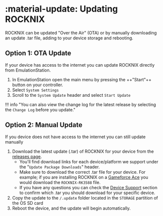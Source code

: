 #  :material-update: Updating ROCKNIX

ROCKNIX can be updated "Over the Air" (OTA) or by manually downloading an update .tar file, adding to your device storage and rebooting.

## Option 1: OTA Update

If your device has access to the internet you can update ROCKNIX directly from EmulationStation.

1. In EmulationStation open the main menu by pressing the ++"Start"++ button on your controller.
2. Select `System Settings`
3. Scroll to the `System Update` header and select `Start Update`

!!! info "You can also view the change log for the latest release by selecting the `Change Log` before you update."

## Option 2: Manual Update

If you device does not have access to the internet you can still update manually

1. Download the latest update (.tar) of ROCKNIX for your device from the [releases page](https://github.com/ROCKNIX/distribution/releases/latest).
	* You'll find download links for each device/platform we support under the "`Update Package Downloads`" header.
    * Make sure to download the correct .tar file for your device.  For example; if you are installing ROCKNIX on a [Gameforce Ace](../devices/gameforce/gameforce-ace.md) you would download the `ROCKNIX-RK3588` file.
    * If you have any questions you can check the [Device Support](../devices/index.md) section to confirm which .tar you should download for your specific device.
2. Copy the update to the `/.update` folder located in the `STORAGE` partition of the OS SD card
4. Reboot the device, and the update will begin automatically.
